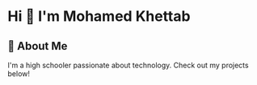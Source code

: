 # Hi 👋 I'm Mohamed Khettab

## 🌟 About Me 

I'm a high schooler passionate about technology. Check out my projects below!
